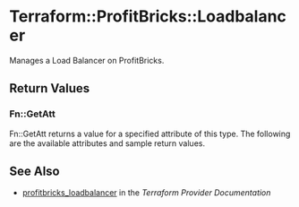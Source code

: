 # Terraform::ProfitBricks::Loadbalancer

Manages a Load Balancer on ProfitBricks.

## Return Values

### Fn::GetAtt

Fn::GetAtt returns a value for a specified attribute of this type. The following are the available attributes and sample return values.

## See Also

* [profitbricks_loadbalancer](https://www.terraform.io/docs/providers/profitbricks/r/loadbalancer.html) in the _Terraform Provider Documentation_